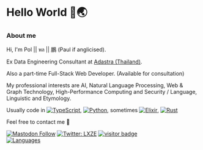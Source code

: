# Hello World 🙌🌏

### About me
Hi, I'm Pol || พล || 鵬 (Paul if anglicised). 

Ex Data Engineering Consultant at [Adastra (Thailand)](https://www.adastra.co.th/). 

Also a part-time Full-Stack Web Developer. (Available for consultation)  

My professional interests are AI, Natural Language Processing, Web & Graph Technology, High-Performance Computing and Security / Language, Linguistic and Etymology.  

Usually code in [![TypeScript][tsURL]][tsLink], [![Python][pyURL]][pyLink], sometimes [![Elixir][exURL]][exLink], [![Rust][rsURL]][rsLink]  

Feel free to contact me 👋  


[![Mastodon Follow][mastodonShieldsURL]](https://mastodon.in.th/@AZI1MOV) [![Twitter: LXZE][twitterShieldsURL]](https://twitter.com/LXZE) [![visitor badge][visitorShieldsURL]](https://github.com/LXZE/visitor-badge)  
[![Languages](https://github-readme-stats-phi-brown.vercel.app/api/top-langs/?username=LXZE&layout=compact&langs_count=10&hide_border=true&theme=slateorange)](https://github.com/LXZE)

[mastodonShieldsURL]: https://img.shields.io/mastodon/follow/000015178?domain=https%3A%2F%2Fmastodon.in.th%2F&style=social
[twitterShieldsURL]: https://img.shields.io/twitter/follow/LXZE?style=social
[visitorShieldsURL]: https://badge.lxze.me

[tsURL]: https://img.shields.io/badge/typescript-%23007ACC.svg?style=for-the-badge&logo=typescript&logoColor=white
[tsLink]: https://github.com/LXZE?tab=repositories&q=&type=&language=typescript&sort=
[pyURL]: https://img.shields.io/badge/python-3670A0?style=for-the-badge&logo=python&logoColor=ffdd54
[pyLink]: https://github.com/LXZE?tab=repositories&q=&type=&language=python&sort=
[exURL]: https://img.shields.io/badge/elixir-%234B275F.svg?style=for-the-badge&logo=elixir&logoColor=white
[exLink]: https://github.com/LXZE?tab=repositories&q=&type=&language=elixir&sort=
[rsURL]: https://img.shields.io/badge/rust-%23000000.svg?style=for-the-badge&logo=rust&logoColor=white
[rsLink]: https://github.com/LXZE?tab=repositories&q=&type=&language=rust&sort=

<!-- 
Oh, hello there, hacker 😈
-->

